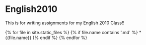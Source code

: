 ---
---

# English2010
This is for writing assignments for my English 2010 Class!!

{% for file in site.static_files %}
  {% if file.name contains '.md' %}
    * {{file.name}}
  {% endif %}
{% endfor %}
